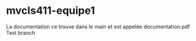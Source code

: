 ﻿# mvcls411-equipe1

La documentation ce trouve dans le main et est appelée documentation.pdf
Test branch
